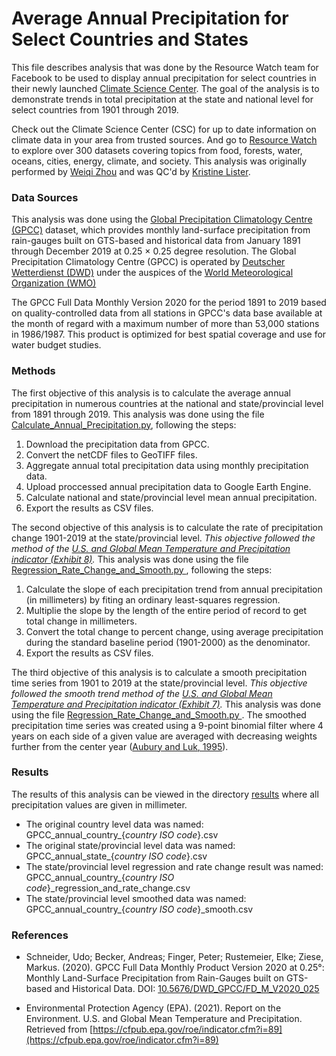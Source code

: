 # Average Annual Precipitation for Select Countries and States
This file describes analysis that was done by the Resource Watch team for Facebook to be used to display annual precipitation for select countries in their newly launched [Climate Science Center](https://www.facebook.com/climatescienceinfo/). The goal of the analysis is to demonstrate trends in total precipitation at the state and national level for select countries from 1901 through 2019. 

Check out the Climate Science Center (CSC) for up to date information on climate data in your area from trusted sources. And go to [Resource Watch](https://resourcewatch.org/) to explore over 300 datasets covering topics from food, forests, water, oceans, cities, energy, climate, and society. This analysis was originally performed by [Weiqi Zhou](https://www.wri.org/profile/weiqi-zhou) and was QC'd by [Kristine Lister](https://www.wri.org/profile/kristine-lister).

### Data Sources
This analysis was done using the [Global Precipitation Climatology Centre (GPCC)](https://www.dwd.de/EN/ourservices/gpcc/gpcc.html) dataset, 
which provides monthly land-surface precipitation from rain-gauges built on GTS-based and historical data from January 1891 through December 2019 at 0.25 × 0.25 degree resolution. The Global Precipitation Climatology Centre (GPCC) is operated by [Deutscher Wetterdienst (DWD)](https://www.dwd.de/EN/Home/home_node.html) under the auspices of the [World Meteorological Organization (WMO)](https://public.wmo.int/en)

The GPCC Full Data Monthly Version 2020 for the period 1891 to 2019 based on quality-controlled data from all stations in GPCC's data base available at the month of regard with a maximum number of more than 53,000 stations in 1986/1987. This product is optimized for best spatial coverage and use for water budget studies. 

### Methods
The first objective of this analysis is to calculate the average annual precipitation in numerous countries at the national and state/provincial level from 1891 through 2019. This analysis was done using the file [Calculate_Annual_Precipitation.py](https://github.com/resource-watch/blog-analysis/blob/master/req_019_facebook_total_precipitation/Calculate_Annual_Precipitation.py), following the steps:
1. Download the precipitation data from GPCC. 
2. Convert the netCDF files to GeoTIFF files.
3. Aggregate annual total precipitation data using monthly precipitation data.
4. Upload proccessed annual precipitation data to Google Earth Engine.
5. Calculate national and state/provincial level mean annual precipitation.
6. Export the results as CSV files.

The second objective of this analysis is to calculate the rate of precipitation change 1901-2019 at the state/provincial level. *This objective followed the method of the [U.S. and Global Mean Temperature and Precipitation indicator (Exhibit 8)](https://cfpub.epa.gov/roe/indicator.cfm?i=89#8).* This analysis was done using the file [Regression_Rate_Change_and_Smooth.py ](https://github.com/resource-watch/blog-analysis/blob/master/req_019_facebook_total_precipitation/Regression_Rate_Change_and_Smooth.py), following the steps:
1. Calculate the slope of each precipitation trend from annual precipitation (in millimeters) by fiting an ordinary least-squares regression.
2. Multiplie the slope by the length of the entire period of record to get total change in millimeters. 
3. Convert the total change to percent change, using average precipitation during the standard baseline period (1901-2000) as the denominator.
4. Export the results as CSV files.


The third objective of this analysis is to calculate a smooth precipitation time series from 1901 to 2019 at the state/provincial level. *This objective followed the smooth trend method of the [U.S. and Global Mean Temperature and Precipitation indicator (Exhibit 7)](https://cfpub.epa.gov/roe/indicator.cfm?i=89#7).* This analysis was done using the file [Regression_Rate_Change_and_Smooth.py ](https://github.com/resource-watch/blog-analysis/blob/master/req_019_facebook_total_precipitation/Regression_Rate_Change_and_Smooth.py). The smoothed precipitation time series was created using a 9-point binomial filter where 4 years on each side of a given value are averaged with decreasing weights further from the center year ([Aubury and Luk, 1995](www.doc.ic.ac.uk/~wl/papers/bf95.pdf)).

### Results
The results of this analysis can be viewed in the directory [results](https://github.com/resource-watch/blog-analysis/tree/master/req_019_facebook_total_precipitation/results) where all precipitation values are given in millimeter.
- The original country level data was named: GPCC_annual_country_\{*country ISO code*\}.csv
- The original state/provincial level data was named: GPCC_annual_state_\{*country ISO code*\}.csv
- The state/provincial level regression and rate change result was named: GPCC_annual_country_\{*country ISO code*\}\_regression_and_rate_change.csv
- The state/provincial level smoothed data was named: GPCC_annual_country_\{*country ISO code*\}\_smooth.csv

### References
- Schneider, Udo; Becker, Andreas; Finger, Peter; Rustemeier, Elke; Ziese, Markus. (2020). GPCC Full Data Monthly Product Version 2020 at 0.25°: Monthly Land-Surface Precipitation from Rain-Gauges built on GTS-based and Historical Data. DOI: [10.5676/DWD_GPCC/FD_M_V2020_025](10.5676/DWD_GPCC/FD_M_V2020_025)

- Environmental Protection Agency (EPA). (2021). Report on the Environment. U.S. and Global Mean Temperature and Precipitation. Retrieved from [https://cfpub.epa.gov/roe/indicator.cfm?i=89](https://cfpub.epa.gov/roe/indicator.cfm?i=89)
